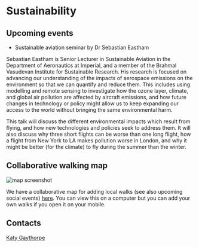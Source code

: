 # Sustainability

## Upcoming events

* Sustainable aviation seminar by Dr Sebastian Eastham

Sebastian Eastham is Senior Lecturer in Sustainable Aviation in the Department of Aeronautics at Imperial, and a member of the Brahmal Vasudevan Institute for Sustainable Research. His research is focused on advancing our understanding of the impacts of aerospace emissions on the environment so that we can quantify and reduce them. This includes using modelling and remote sensing to investigate how the ozone layer, climate, and global air pollution are affected by aircraft emissions, and how future changes in technology or policy might allow us to keep expanding our access to the world without bringing the same environmental harm.

This talk will discuss the different environmental impacts which result from flying, and how new technologies and policies seek to address them. It will also discuss why three short flights can be worse than one long flight, how a flight from New York to LA makes pollution worse in London, and why it might be better (for the climate) to fly during the summer than the winter.

## Collaborative walking map

![map screenshot](../../img/walking_map.png)

We have a collaborative map for adding local walks (see also upcoming social events) [here](https://www.google.com/maps/d/edit?mid=1O02gu50Osnt5kS7H4uWR4uXC8CwERgI&usp=sharing). You can view this on a computer but you can add your own walks if you open it on your mobile.

## Contacts

<a href="mailto:k.gaythorpe@imperial.ac.uk">Katy Gaythorpe</a>